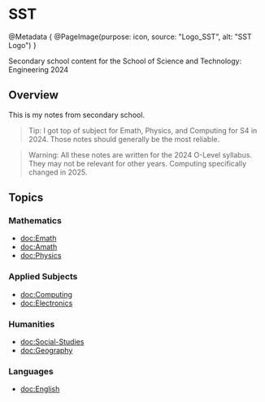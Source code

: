 # SST

@Metadata {
    @PageImage(purpose: icon, source: "Logo_SST", alt: "SST Logo")
}

Secondary school content for the School of Science and Technology: Engineering 2024

## Overview

This is my notes from secondary school.

> Tip: I got top of subject for Emath, Physics, and Computing for S4 in 2024. Those notes should generally be the most reliable.

> Warning: All these notes are written for the 2024 O-Level syllabus. They may not be relevant for other years. Computing specifically changed in 2025.

## Topics

### Mathematics
- <doc:Emath>
- <doc:Amath>
- <doc:Physics>

### Applied Subjects
- <doc:Computing>
- <doc:Electronics>

### Humanities
- <doc:Social-Studies>
- <doc:Geography>

### Languages
- <doc:English>